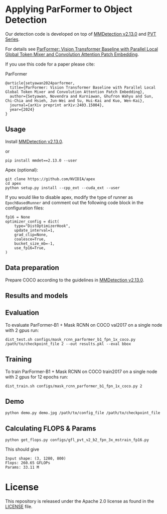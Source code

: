 # Applying ParFormer to Object Detection

Our detection code is developed on top of [MMDetection v2.13.0](https://github.com/open-mmlab/mmdetection/tree/v2.13.0) and [PVT Series](https://github.com/whai362/PVT/tree/v2/detection).

For details see [ParFormer: Vision Transformer Baseline with Parallel Local Global Token Mixer and Convolution Attention Patch Embedding]([https://arxiv.org/pdf/2102.12122.pdf](https://arxiv.org/abs/2403.15004)). 

If you use this code for a paper please cite:

ParFormer
```
@article{setyawan2024parformer,
  title={ParFormer: Vision Transformer Baseline with Parallel Local Global Token Mixer and Convolution Attention Patch Embedding},
  author={Setyawan, Novendra and Kurniawan, Ghufron Wahyu and Sun, Chi-Chia and Hsieh, Jun-Wei and Su, Hui-Kai and Kuo, Wen-Kai},
  journal={arXiv preprint arXiv:2403.15004},
  year={2024}
}
```

## Usage

Install [MMDetection v2.13.0](https://github.com/open-mmlab/mmdetection/tree/v2.13.0).

or

```
pip install mmdet==2.13.0 --user
```

Apex (optional):
```
git clone https://github.com/NVIDIA/apex
cd apex
python setup.py install --cpp_ext --cuda_ext --user
```

If you would like to disable apex, modify the type of runner as `EpochBasedRunner` and comment out the following code block in the configuration files:
```
fp16 = None
optimizer_config = dict(
    type="DistOptimizerHook",
    update_interval=1,
    grad_clip=None,
    coalesce=True,
    bucket_size_mb=-1,
    use_fp16=True,
)
```

## Data preparation

Prepare COCO according to the guidelines in [MMDetection v2.13.0](https://github.com/open-mmlab/mmdetection/tree/v2.13.0).


## Results and models


## Evaluation
To evaluate ParFormer-B1 + Mask RCNN on COCO val2017 on a single node with 2 gpus run:
```
dist_test.sh configs/mask_rcnn_parformer_b1_fpn_1x_coco.py /path/to/checkpoint_file 2 --out results.pkl --eval bbox
```

## Training
To train ParFormer-B1 + Mask RCNN on COCO train2017 on a single node with 2 gpus for 12 epochs run:

```
dist_train.sh configs/mask_rcnn_parformer_b1_fpn_1x_coco.py 2
```

## Demo
```
python demo.py demo.jpg /path/to/config_file /path/to/checkpoint_file
```


## Calculating FLOPS & Params

```
python get_flops.py configs/gfl_pvt_v2_b2_fpn_3x_mstrain_fp16.py
```
This should give
```
Input shape: (3, 1280, 800)
Flops: 260.65 GFLOPs
Params: 33.11 M
```

# License
This repository is released under the Apache 2.0 license as found in the [LICENSE](LICENSE) file.
